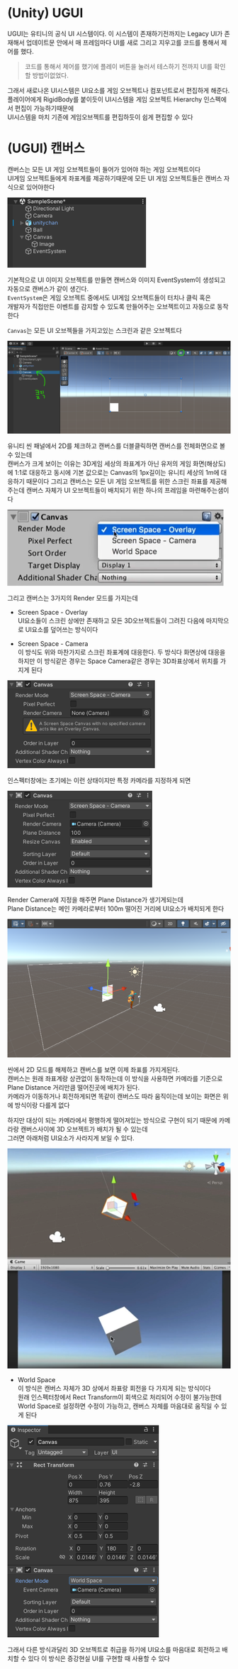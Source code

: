 # (Unity) UGUI

UGUI는 유티니의 공식 UI 시스템이다. 이 시스템이 존재하기전까지는 Legacy UI가 존재해서 업데이트문 안에서 매 프레임마다 UI를
새로 그리고 지우고를 코드를 통해서 제어를 했다.

> 코드를 통해서 제어를 했기에 플레이 버튼을 눌러서 테스하기 전까지 UI를 확인할 방법이없었다.

그래서 새로나온 UI시스템은 UI요소를 게임 오브젝트나 컴포넌트로서 편집하게 해준다.  
플레이어에게 RigidBody를 붙이듯이 UI시스템을 게임 오브젝트 Hierarchy 인스펙에서 편집이 가능하기때문에  
UI시스템을 마치 기존에 게임오브젝트를 편집하듯이 쉽게 편집할 수 있다

# (UGUI) 캔버스 
캔버스는 모든 UI 게임 오브젝트들이 들어가 있어야 하는 게임 오브젝트이다  
UI게임 오브젝트들에게 좌표계를 제공하기때문에 모든 UI 게임 오브젝트들은 캔버스 자식으로 있어야한다 

![image1](images/image1.png)

기본적으로 UI 이미지 오브젝트를 만들면 캔버스와 이미지 EventSystem이 생성되고  자동으로 캔버스가 같이 생긴다.  
`EventSystem`은 게임 오브젝트 중에서도 UI게임 오브젝트들이 터치나 클릭 혹은  
개발자가 직접만든 이벤트를 감지할 수 있도록 만들어주는 오브젝트이고 자동으로 동작한다  

`Canvas`는 모든 UI 오브젝들을 가지고있는 스크린과 같은 오브젝트다

![image2](images/image2.png)

유니티 씬 패널에서 2D를 체크하고 캔버스를 더블클릭하면 캔버스를 전체화면으로 볼 수 있는데  
캔버스가 크게 보이는 이유는 3D게임 세상의 좌표계가 아닌 유저의 게임 화면(해상도)에 1:1로 대응하고 동시에 기본 값으로는 Canvas의 1px길이는 유니티 세상의 1m에 대응하기 때문이다
그리고 캔버스는 모든 UI 게임 오브젝트를 위한 스크린 좌표를 제공해주는데 캔버스 자체가 UI 오브젝트들이 배치되기 위한 하나의 프레임을 마련해주는샘이다

![image3](images/image3.png)

그리고 캔버스는 3가지의 Render 모드를 가지는데
* Screen Space - Overlay  
  UI요소들이 스크린 상에만 존재하고 모든 3D오브젝트들이 그려진 다음에 마지막으로 UI요소를 덮어쓰는 방식이다

* Screen Space - Camera  
  이 방식도 위와 마찬가지로 스크린 좌표계에 대응한다. 두 방식다 화면상에 대응을 하지만 이 방식같은 경우는
  Space Camera같은 경우는 3D좌표상에서 위치를 가지게 된다 

![image4](images/image4.png)

인스펙터창에는 초기에는 이런 상태이지만 특정 카메라를 지정하게 되면 

![image5](images/image5.png)

Render Camera에 지정을 해주면 Plane Distance가 생기게되는데  
Plane Distance는 메인 카메라로부터 100m 떨어진 거리에 UI요소가 배치되게 한다

![image6](images/image6.png)

씬에서 2D 모드를 해제하고 캔버스를 보면 이제 좌표를 가지게된다.  
캔버스는 원래 좌표계랑 상관없이 동작하는데 이 방식을 사용하면 카메라를 기준으로 Plane Distance 거리만큼 떨어진곳에 배치가 된다.  
카메라가 이동하거나 회전하게되면 똑같이 캔버스도 따라 움직이는데 보이는 화면은 위에 방식이랑 다를게 없다  

하지만 대상이 되는 카메라에서 평행하게 떨어져있는 방식으로 구현이 되기 때문에 카메라랑 캔버스사이에 3D 오브젝트가 배치가 될 수 있는데  
그러면 아래처럼 UI요소가 사라지게 보일 수 있다.

![image7](images/image7.png)

* World Space  
  이 방식은 캔버스 자체가 3D 상에서 좌표랑 회전을 다 가지게 되는 방식이다  
  원래 인스펙터창에서 Rect Transform이 회색으로 처리되어 수정이 불가능한데  
  World Space로 설정하면 수정이 가능하고, 캔버스 자체를 마음대로 움직일 수 있게 된다  
 
![image8](images/image8.png)

  그래서 다른 방식과달리 3D 오브젝트로 취급을 하기에 UI요소를 마음대로 회전하고 배치할 수 있다
  이 방식은 증강현실 UI를 구현할 때 사용할 수 있다
